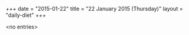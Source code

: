 +++
date = "2015-01-22"
title = "22 January 2015 (Thursday)"
layout = "daily-diet"
+++


\<no entries\>

